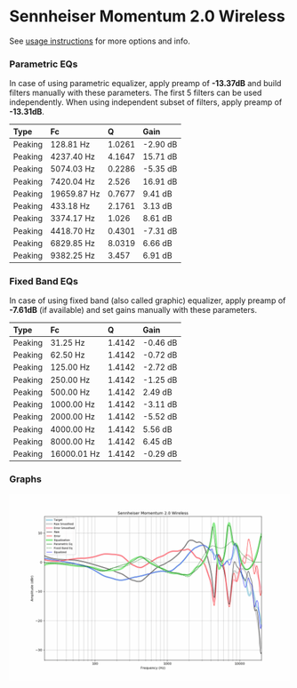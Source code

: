 # Sennheiser Momentum 2.0 Wireless
See [usage instructions](https://github.com/jaakkopasanen/AutoEq#usage) for more options and info.

### Parametric EQs
In case of using parametric equalizer, apply preamp of **-13.37dB** and build filters manually
with these parameters. The first 5 filters can be used independently.
When using independent subset of filters, apply preamp of **-13.31dB**.

| Type    | Fc          |      Q | Gain     |
|:--------|:------------|:-------|:---------|
| Peaking | 128.81 Hz   | 1.0261 | -2.90 dB |
| Peaking | 4237.40 Hz  | 4.1647 | 15.71 dB |
| Peaking | 5074.03 Hz  | 0.2286 | -5.35 dB |
| Peaking | 7420.04 Hz  | 2.526  | 16.91 dB |
| Peaking | 19659.87 Hz | 0.7677 | 9.41 dB  |
| Peaking | 433.18 Hz   | 2.1761 | 3.13 dB  |
| Peaking | 3374.17 Hz  | 1.026  | 8.61 dB  |
| Peaking | 4418.70 Hz  | 0.4301 | -7.31 dB |
| Peaking | 6829.85 Hz  | 8.0319 | 6.66 dB  |
| Peaking | 9382.25 Hz  | 3.457  | 6.91 dB  |

### Fixed Band EQs
In case of using fixed band (also called graphic) equalizer, apply preamp of **-7.61dB**
(if available) and set gains manually with these parameters.

| Type    | Fc          |      Q | Gain     |
|:--------|:------------|:-------|:---------|
| Peaking | 31.25 Hz    | 1.4142 | -0.46 dB |
| Peaking | 62.50 Hz    | 1.4142 | -0.72 dB |
| Peaking | 125.00 Hz   | 1.4142 | -2.72 dB |
| Peaking | 250.00 Hz   | 1.4142 | -1.25 dB |
| Peaking | 500.00 Hz   | 1.4142 | 2.49 dB  |
| Peaking | 1000.00 Hz  | 1.4142 | -3.11 dB |
| Peaking | 2000.00 Hz  | 1.4142 | -5.52 dB |
| Peaking | 4000.00 Hz  | 1.4142 | 5.56 dB  |
| Peaking | 8000.00 Hz  | 1.4142 | 6.45 dB  |
| Peaking | 16000.01 Hz | 1.4142 | -0.29 dB |

### Graphs
![](./Sennheiser%20Momentum%202.0%20Wireless.png)